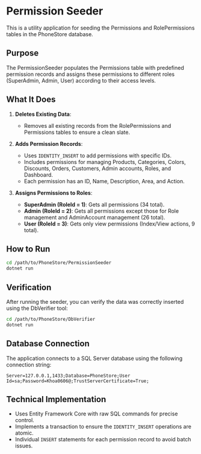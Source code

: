 # Permission Seeder

This is a utility application for seeding the Permissions and RolePermissions tables in the PhoneStore database.

## Purpose

The PermissionSeeder populates the Permissions table with predefined permission records and assigns these permissions to different roles (SuperAdmin, Admin, User) according to their access levels.

## What It Does

1. **Deletes Existing Data**: 
   - Removes all existing records from the RolePermissions and Permissions tables to ensure a clean slate.

2. **Adds Permission Records**:
   - Uses `IDENTITY_INSERT` to add permissions with specific IDs.
   - Includes permissions for managing Products, Categories, Colors, Discounts, Orders, Customers, Admin accounts, Roles, and Dashboard.
   - Each permission has an ID, Name, Description, Area, and Action.

3. **Assigns Permissions to Roles**:
   - **SuperAdmin (RoleId = 1)**: Gets all permissions (34 total).
   - **Admin (RoleId = 2)**: Gets all permissions except those for Role management and AdminAccount management (26 total).
   - **User (RoleId = 3)**: Gets only view permissions (Index/View actions, 9 total).

## How to Run

```bash
cd /path/to/PhoneStore/PermissionSeeder
dotnet run
```

## Verification

After running the seeder, you can verify the data was correctly inserted using the DbVerifier tool:

```bash
cd /path/to/PhoneStore/DbVerifier
dotnet run
```

## Database Connection

The application connects to a SQL Server database using the following connection string:
```
Server=127.0.0.1,1433;Database=PhoneStore;User Id=sa;Password=Khoa0606@;TrustServerCertificate=True;
```

## Technical Implementation

- Uses Entity Framework Core with raw SQL commands for precise control.
- Implements a transaction to ensure the `IDENTITY_INSERT` operations are atomic.
- Individual `INSERT` statements for each permission record to avoid batch issues.
